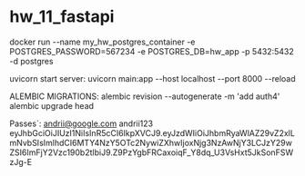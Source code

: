 # hw_11_fastapi

docker run --name my_hw_postgres_container -e POSTGRES_PASSWORD=567234 -e POSTGRES_DB=hw_app -p 5432:5432 -d postgres

uvicorn start server: uvicorn main:app --host localhost --port 8000 --reload


ALEMBIC MIGRATIONS:
alembic revision --autogenerate -m 'add auth4'
alembic upgrade head 

Passes`:
andrii@google.com
andrii123
eyJhbGciOiJIUzI1NiIsInR5cCI6IkpXVCJ9.eyJzdWIiOiJhbmRyaWlAZ29vZ2xlLmNvbSIsImlhdCI6MTY4NzY5OTc2NywiZXhwIjoxNjg3NzAwNjY3LCJzY29wZSI6ImFjY2Vzc190b2tlbiJ9.Z9PzYgbFRCaxoiqF_Y8dq_U3VsHxt5JkSonFSWzJg-E